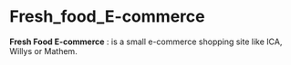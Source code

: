 # Fresh_food_E-commerce
**Fresh Food E-commerce** : is a small e-commerce shopping site like ICA, Willys or Mathem. 
